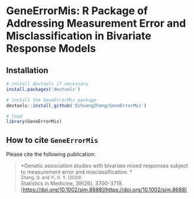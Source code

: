 # GeneErrorMis: R Package of Addressing Measurement Error and Misclassification in Bivariate Response Models

Installation
------------

``` r
# install devtools if necessary
install.packages('devtools')

# install the GeneErrorMis package
devtools::install_github('QihuangZhang/GeneErrorMis')

# load
library(GeneErrorMis)
```

How to cite `GeneErrorMis`
-------------------
Please cite the following publication:

 
> *Genetic association studies with bivariate mixed responses subject to measurement error and misclassification. *<br />
> <small>Zhang, Q. and Yi, G. Y. (2020)<br /></small>
> Statistics in Medicine, 39(26), 3700-3719. [https://doi.org/10.1002/sim.8688](https://doi.org/10.1002/sim.8688) 

